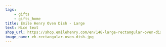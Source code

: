 ```yaml
---
tags:
    - gifts
    - gifts_home
title: Emile Henry Oven Dish - Large
text: Nice text
shop_url: https://shop.emilehenry.com/en/148-large-rectangular-oven-dish.html#/29-couleur-burgundy
image_name: eh-rectangular-oven-dish.jpg
---
```

